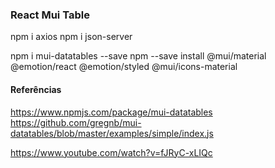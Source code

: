 ### React Mui Table

npm i axios
npm i json-server

npm i mui-datatables --save
npm --save install @mui/material @emotion/react @emotion/styled @mui/icons-material

#### Referências
https://www.npmjs.com/package/mui-datatables
https://github.com/gregnb/mui-datatables/blob/master/examples/simple/index.js

https://www.youtube.com/watch?v=fJRyC-xLIQc
